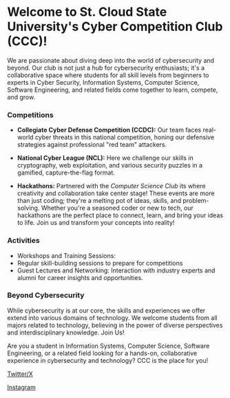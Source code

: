 # Welcome to St. Cloud State University's Cyber Competition Club (CCC)!

We are passionate about diving deep into the world of cybersecurity and beyond. Our club is not just a hub for cybersecurity enthusiasts; it's a collaborative space where students for all skill levels from beginners to experts in Cyber Security, Information Systems, Computer Science, Software Engineering, and related fields come together to learn, compete, and grow.

### Competitions

- **Collegiate Cyber Defense Competition (CCDC):** Our team faces real-world cyber threats in this national competition, honing our defensive strategies against professional "red team" attackers.

- **National Cyber League (NCL):** Here we challenge our skills in cryptography, web exploitation, and various security puzzles in a gamified, capture-the-flag format.

- **Hackathons:** Partnered with the *Computer Science Club* its where creativity and collaboration take center stage! These events are more than just coding; they're a melting pot of ideas, skills, and problem-solving. Whether you're a seasoned coder or new to tech, our hackathons are the perfect place to connect, learn, and bring your ideas to life. Join us and transform your concepts into reality!

### Activities

- Workshops and Training Sessions: 
- Regular skill-building sessions to prepare for competitions
- Guest Lectures and Networking: Interaction with industry experts and alumni for career insights and opportunities.

### Beyond Cybersecurity

While cybersecurity is at our core, the skills and experiences we offer extend into various domains of technology. We welcome students from all majors related to technology, believing in the power of diverse perspectives and interdisciplinary knowledge.
Join Us!

Are you a student in Information Systems, Computer Science, Software Engineering, or a related field looking for a hands-on, collaborative experience in cybersecurity and technology? CCC is the place for you!

[Twitter/X](https://twitter.com/SCSUCCC)

[Instagram](https://www.instagram.com/scsuccc/)
